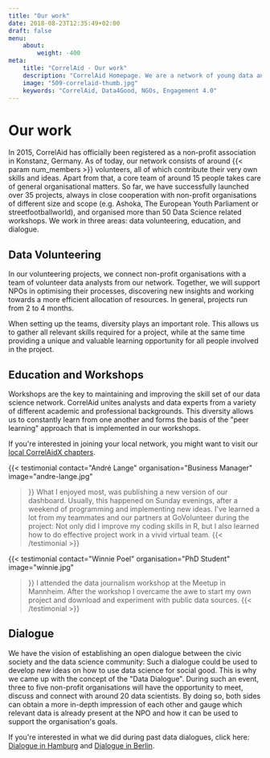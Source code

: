 ```yaml
---
title: "Our work"
date: 2018-08-23T12:35:49+02:00
draft: false
menu: 
    about:
        weight: -400
meta:
    title: "CorrelAid - Our work"
    description: "CorrelAid Homepage. We are a network of young data analysts that wants to change the world with a more inclusive, integrated and innovative approach to data analysis."
    image: "509-correlaid-thumb.jpg"
    keywords: "CorrelAid, Data4Good, NGOs, Engagement 4.0"
---
```


# Our work

In 2015, CorrelAid has officially been registered as a non-profit association in Konstanz, Germany. As of today, our network consists of around {{< param num_members >}} volunteers, all of which contribute their very own skills and ideas. Apart from that, a core team of around 15 people takes care of general organisational matters. So far, we have successfully launched over 35 projects, always in close cooperation with non-profit organisations of different size and scope (e.g. Ashoka, The European Youth Parliament or streetfootballworld), and organised more than 50 Data Science related workshops.
We work in three areas: data volunteering, education, and dialogue.

## Data Volunteering

In our volunteering projects, we connect non-profit organisations with a team of volunteer data analysts from our network. Together, we will support NPOs in optimising their processes, discovering new insights and working towards a more efficient allocation of resources. In general, projects run from 2 to 4 months. 

When setting up the teams, diversity plays an important role. This allows us to gather all relevant skills required for a project, while at the same time providing a unique and valuable learning opportunity for all people involved in the project.

## Education and Workshops

Workshops are the key to maintaining and improving the skill set of our data science network. CorrelAid unites analysts and data experts from a variety of different academic and professional backgrounds. This diversity allows us to constantly learn from one another and forms the basis of the "peer learning" approach that is implemented in our workshops. 

If you're interested in joining your local network, you might want to visit our [local CorrelAidX chapters](/en/correlaid-x).

{{< testimonial 
    contact="André Lange"
    organisation="Business Manager"
    image="andre-lange.jpg"
>}}
    What I enjoyed most, was publishing a new version of our dashboard. Usually, this happened on Sunday evenings, 
    after a weekend of programming and implementing new ideas. I've learned a lot from my teammates and our partners 
    at GoVolunteer during the project: Not only did I improve my coding skills in R, but I also learned how to do 
    effective project work in a vivid virtual team.
{{< /testimonial >}}

{{< testimonial 
    contact="Winnie Poel"
    organisation="PhD Student"
    image="winnie.jpg"
>}}
    I attended the data journalism workshop at the Meetup in Mannheim. After the workshop I overcame the awe to start my
    own project and download and experiment with public data sources.
{{< /testimonial >}}



## Dialogue

We have the vision of establishing an open dialogue between the civic society and the data science community: Such a dialogue could be used to develop new ideas on how to use data science for social good. This is why we came up with the concept of the "Data Dialogue". During such an event, three to five non-profit organisations will have the opportunity to meet, discuss and connect with around 20 data scientists. By doing so, both sides can obtain a more in-depth impression of each other and gauge which relevant data is already present at the NPO and how it can be used to support the organisation's goals.

If you're interested in what we did during past data dialogues, click here: [Dialogue in Hamburg](/en/blog/meetup-hh) and [Dialogue in Berlin](/en/blog/datendialog-berlin).
